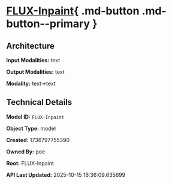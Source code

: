 # [FLUX-Inpaint](https://poe.com/FLUX-Inpaint){ .md-button .md-button--primary }

## Architecture

**Input Modalities:** text

**Output Modalities:** text

**Modality:** text->text


## Technical Details

**Model ID:** `FLUX-Inpaint`

**Object Type:** model

**Created:** 1736797755390

**Owned By:** poe

**Root:** FLUX-Inpaint

**API Last Updated:** 2025-10-15 16:36:09.635699
